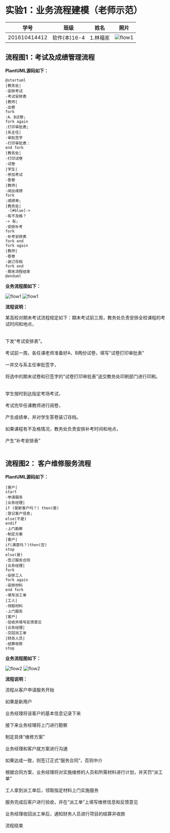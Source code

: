 


# 实验1：业务流程建模（老师示范）
|学号|班级|姓名|照片|
|:-------:|:-------------: | :----------:|:---:|
|201610414412|软件(本)16-4|1.林福岽|![flow1](https://github.com/lfd1109550635/is_analysis/blob/master/test1/%E5%A4%B4%E5%83%8F.jpg)|

## 流程图1：考试及成绩管理流程

**PlantUML源码如下：**

``` flow2
@startuml
|教务处|
-安排考试
-考试安排表
|教师|
-出卷
fork
:A、B试卷;
fork again
:打印审批表;
|系主任|
-审批签字
-打印审批表：
end fork
|教务处|
-打印试卷
-试卷
|学生|
-参加考试
-答卷
|教师|
-阅出成绩
fork
:成绩单;
|教务处|
 -[#blue]->
-有不及格？
-> 有;
-安排补考
fork
-补考安排表
fork end
fork again
|教师|
-答卷
-装订存档
fork end
-期末流程结束
@enduml
```


**业务流程图如下：**

![flow1](https://github.com/lfd1109550635/is_analysis/blob/master/test1/图一.png)
![flow1](https://github.com/lfd1109550635/is_analysis/blob/master/test1/实验1流程图与代码.png)

**流程说明：**

某高校对期末考试流程规定如下：期末考试前三周，教务处负责安排全校课程的考试时间和地点，<br><br><br>
下发“考试安排表”。<br><br>
考试前一周，各任课老师准备好A、B两份试卷，填写“试卷打印审批表”<br><br>
一并交与系主任审批签字，<br><br>
将选中的期末试卷和已签字的“试卷打印审批表”送交教务处印刷部门进行印刷。<br><br><br>
学生按时到达指定考场考试，<br><br>
考试完毕任课教师进行阅卷，<br><br>
产生成绩单，并对学生答卷装订存档。<br><br>
如果课程有不及格情况，教务处负责安排补考时间和地点，<br><br>
产生“补考安排表”<br><br>

## 流程图2： 客户维修服务流程

**PlantUML源码如下：**

``` flow2
|客户|
start
-申请服务
|业务经理|
if (是新客户吗？) then(是)
:登记客户信息;
else(不是)
endif
-上门勘察
-制定方案
|客户|
if(满意吗？)then(否)
stop
else(是)
-签订服务合同
|业务经理|
fork
-安排工人
fork again
-安排材料
end fork
-填写派工单
|工人|
-领取材料
-上门服务
|客户|
-验收并填写反馈意见
|业务经理|
-交回派工单
|财务人员|
-结算收款
stop
```

**业务流程图如下：**

![flow2](https://github.com/lfd1109550635/is_analysis/blob/master/test1/图二.png)
![flow2](https://github.com/lfd1109550635/is_analysis/blob/master/test1/%E5%AE%9E%E9%AA%8C1.2%E6%B5%81%E7%A8%8B%E4%B8%8E%E4%BB%A3%E7%A0%81%E5%9B%BE.png)

**流程说明：**

流程从客户申请服务开始<br><br>
如果是新用户<br><br>
业务经理将该客户的基本信息记录下来<br><br>
接下来业务经理将上门进行勘察<br><br>
制定具体“维修方案”<br><br>
业务经理和客户就方案进行沟通<br><br>
如果达成一致，则签订正式“服务合同”，否则中介<br><br>
根据合同方案，业务经理将对实施维修的人员和所需材料进行计划，并天罚“派工单”<br><br>
工人拿到派工单后，领取指定材料上门实施服务<br><br>
服务完成后客户进行验收，并在“派工单”上填写维修信息和反馈意见<br><br>
业务经理收回派工单后，通知财务人员进行项目的结算并收款<br><br>
流程结束<br><br>

